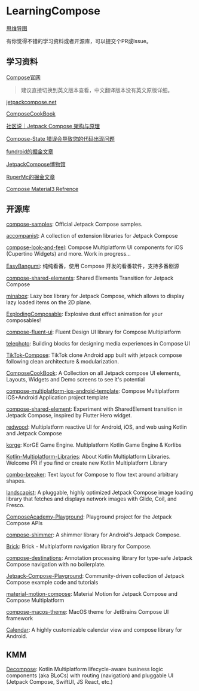 # LearningCompose

[思维导图](https://www.zhixi.com/view/571b1896)

有你觉得不错的学习资料或者开源库，可以提交个PR或Issue。

## 学习资料

[Compose官网](https://developer.android.com/jetpack/compose/documentation?hl=zh-cn)

> 建议直接切换到英文版本查看，中文翻译版本没有英文原版详细。

[jetpackcompose.net](https://www.jetpackcompose.net)

[ComposeCookBook](https://github.com/Gurupreet/ComposeCookBook)

[社区说｜Jetpack Compose 架构与原理](https://www.bilibili.com/video/BV1Sm4y127Eb/?buvid=XXC693BCC4E6B63A26D7987631D9C63553979)

[Compose-State 错误会导致您的代码出现问题](https://www.bilibili.com/video/BV1Fs4y1o7de/?buvid=XXC693BCC4E6B63A26D7987631D9C63553979)

[fundroid的掘金文章](https://juejin.cn/user/3931509309842872/posts)

[JetpackCompose博物馆](https://jetpackcompose.cn/docs/)

[RugerMc的掘金文章](https://juejin.cn/user/1714893871911502/posts)

[Compose Material3 Refrence](https://developer.android.com/reference/kotlin/androidx/compose/material3/package-summary)

## 开源库

[compose-samples](https://github.com/android/compose-samples): Official Jetpack Compose samples.

[accompanist](https://github.com/google/accompanist): A collection of extension libraries for Jetpack Compose

[compose-look-and-feel](https://github.com/alexzhirkevich/compose-look-and-feel): Compose Multiplatform UI components for iOS (Cupertino Widgets) and more. Work in progress...

[EasyBangumi](https://github.com/easybangumiorg/EasyBangumi): 纯纯看番，使用 Compose 开发的看番软件，支持多番剧源

[compose-shared-elements](https://github.com/mxalbert1996/compose-shared-elements): Shared Elements Transition for Jetpack Compose

[minabox](https://github.com/oleksandrbalan/minabox): Lazy box library for Jetpack Compose, which allows to display lazy loaded items on the 2D plane.

[ExplodingComposable](https://github.com/omkar-tenkale/ExplodingComposable): Explosive dust effect animation for your composables!

[compose-fluent-ui](https://github.com/Konyaco/compose-fluent-ui): Fluent Design UI library for Compose Multiplatform

[telephoto](https://github.com/saket/telephoto): Building blocks for designing media experiences in Compose UI

[TikTok-Compose](https://github.com/puskal-khadka/TikTok-Compose): TikTok clone Android app built with jetpack compose following clean architecture & modularization.

[ComposeCookBook](https://github.com/Gurupreet/ComposeCookBook): A Collection on all Jetpack compose UI elements, Layouts, Widgets and Demo screens to see it's potential

[compose-multiplatform-ios-android-template](https://github.com/JetBrains/compose-multiplatform-ios-android-template): Compose Multiplatform iOS+Android Application project template

[compose-shared-element](https://github.com/mobnetic/compose-shared-element): Experiment with SharedElement transition in Jetpack Compose, inspired by Flutter Hero widget.

[redwood](https://github.com/cashapp/redwood): Multiplatform reactive UI for Android, iOS, and web using Kotlin and Jetpack Compose

[korge](https://github.com/korlibs/korge): KorGE Game Engine. Multiplatform Kotlin Game Engine & Korlibs

[Kotlin-Multiplatform-Libraries](https://github.com/AAkira/Kotlin-Multiplatform-Libraries): About Kotlin Multiplatform Libraries. Welcome PR if you find or create new Kotlin Multiplatform Library

[combo-breaker](https://github.com/romainguy/combo-breaker): Text layout for Compose to flow text around arbitrary shapes.

[landscapist](https://github.com/skydoves/landscapist): A pluggable, highly optimized Jetpack Compose image loading library that fetches and displays network images with Glide, Coil, and Fresco.

[ComposeAcademy-Playground](https://github.com/hitherejoe/ComposeAcademy-Playground): Playground project for the Jetpack Compose APIs

[compose-shimmer](https://github.com/valentinilk/compose-shimmer): A shimmer library for Android's Jetpack Compose.

[Brick](https://github.com/alphicc/Brick): Brick - Multiplatform navigation library for Compose.

[compose-destinations](https://github.com/raamcosta/compose-destinations): Annotation processing library for type-safe Jetpack Compose navigation with no boilerplate.

[Jetpack-Compose-Playground](https://github.com/Foso/Jetpack-Compose-Playground): Community-driven collection of Jetpack Compose example code and tutorials

[material-motion-compose](https://github.com/fornewid/material-motion-compose): Material Motion for Jetpack Compose and Compose Multiplatform

[compose-macos-theme](https://github.com/Chozzle/compose-macos-theme): MacOS theme for JetBrains Compose UI framework

[Calendar](https://github.com/kizitonwose/Calendar): A highly customizable calendar view and compose library for Android.

## KMM

[Decompose](https://github.com/arkivanov/Decompose): Kotlin Multiplatform lifecycle-aware business logic components (aka BLoCs) with routing (navigation) and pluggable UI (Jetpack Compose, SwiftUI, JS React, etc.)



